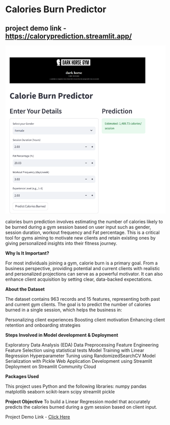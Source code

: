 # Calories Burn Predictor

## project demo link - https://caloryprediction.streamlit.app/
![Alt text](images/logo.png)

calories burn prediction involves estimating the number of calories likely to be burned during a gym session based on user input such as gender, session duration, workout frequency and Fat percentage. This is a critical tool for gyms aiming to motivate new clients and retain existing ones by giving personalized insights into their fitness journey.

**Why Is It Important?**

For most individuals joining a gym, calorie burn is a primary goal. From a business perspective, providing potential and current clients with realistic and personalized projections can serve as a powerful motivator. It can also enhance client acquisition by setting clear, data-backed expectations.

**About the Dataset**

The dataset contains 963 records and 15 features, representing both past and current gym clients. The goal is to predict the number of calories burned in a single session, which helps the business in:

Personalizing client experiences
Boosting client motivation
Enhancing client retention and onboarding strategies

**Steps Involved in Model development & Deployment**

Exploratory Data Analysis (EDA)
Data Preprocessing
Feature Engineering
Feature Selection using statistical tests
Model Training with Linear Regression
Hyperparameter Tuning using RandomizedSearchCV
Model Serialization with Pickle
Web Application Development using Streamlit
Deployment on Streamlit Community Cloud

**Packages Used**

This project uses Python and the following libraries:
numpy
pandas
matplotlib
seaborn
scikit-learn
scipy
streamlit
pickle

**Project Objective**
To build a Linear Regression model that accurately predicts the calories burned during a gym session based on client input.

Project Demo Link - [Click Here](https://caloryprediction.streamlit.app/)


